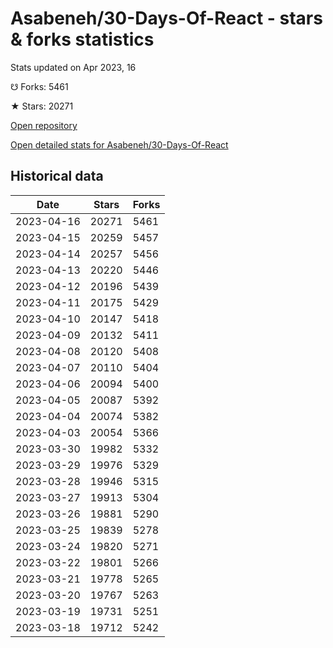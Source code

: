 # Asabeneh/30-Days-Of-React - stars & forks statistics

Stats updated on Apr 2023, 16

☋ Forks: 5461

★ Stars: 20271

[Open repository](https://github.com/Asabeneh/30-Days-Of-React)

[Open detailed stats for Asabeneh/30-Days-Of-React](https://reviewgithub.com/rep/Asabeneh/30-Days-Of-React)

## Historical data
| Date | Stars | Forks |
|------|-------|-------|
| 2023-04-16 | 20271 | 5461 | 
| 2023-04-15 | 20259 | 5457 | 
| 2023-04-14 | 20257 | 5456 | 
| 2023-04-13 | 20220 | 5446 | 
| 2023-04-12 | 20196 | 5439 | 
| 2023-04-11 | 20175 | 5429 | 
| 2023-04-10 | 20147 | 5418 | 
| 2023-04-09 | 20132 | 5411 | 
| 2023-04-08 | 20120 | 5408 | 
| 2023-04-07 | 20110 | 5404 | 
| 2023-04-06 | 20094 | 5400 | 
| 2023-04-05 | 20087 | 5392 | 
| 2023-04-04 | 20074 | 5382 | 
| 2023-04-03 | 20054 | 5366 | 
| 2023-03-30 | 19982 | 5332 | 
| 2023-03-29 | 19976 | 5329 | 
| 2023-03-28 | 19946 | 5315 | 
| 2023-03-27 | 19913 | 5304 | 
| 2023-03-26 | 19881 | 5290 | 
| 2023-03-25 | 19839 | 5278 | 
| 2023-03-24 | 19820 | 5271 | 
| 2023-03-22 | 19801 | 5266 | 
| 2023-03-21 | 19778 | 5265 | 
| 2023-03-20 | 19767 | 5263 | 
| 2023-03-19 | 19731 | 5251 | 
| 2023-03-18 | 19712 | 5242 | 

